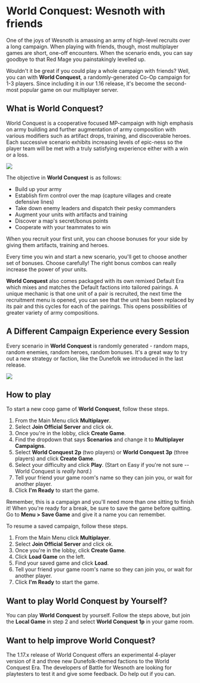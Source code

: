 # World Conquest: Wesnoth with friends

One of the joys of Wesnoth is amassing an army of high-level recruits over a long campaign. When playing with friends, though, most multiplayer games are short, one-off encounters. When the scenario ends, you can say goodbye to that Red Mage you painstakingly levelled up.

Wouldn't it be great if you could play a whole campaign with friends? Well, you can with **World Conquest**, a randomly-generated Co-Op campaign for 1-3 players. Since including it in our 1.16 release, it's become the second-most popular game on our multiplayer server.

## What is World Conquest?

World Conquest is a cooperative focused MP-campaign with high emphasis on army building and further augmentation of army composition with various modifiers such as artifact drops, training, and discoverable heroes. Each successive scenario exhibits increasing levels of epic-ness so the player team will be met with a truly satisfying experience either with a win or a loss.

![](team-bonuses.png)

The objective in **World Conquest** is as follows:
- Build up your army
- Establish firm control over the map (capture villages and create defensive lines)
- Take down enemy leaders and dispatch their pesky commanders
- Augment your units with artifacts and training
- Discover a map's secret/bonus points
- Cooperate with your teammates to win

When you recruit your first unit, you can choose bonuses for your side by giving them artifacts, training and heroes.

Every time you win and start a new scenario, you'll get to choose another set of bonuses. Choose carefully! The right bonus combos can really increase the power of your units.

**World Conquest** also comes packaged with its own remixed Default Era which mixes and matches the Default factions into tailored pairings. A unique mechanic is that one unit of a pair is recruited, the next time the recruitment menu is opened, you can see that the unit has been replaced by its pair and this cycles for each of the pairings. This opens possibilities of greater variety of army compositions.

## A Different Campaign Experience every Session

Every scenario in **World Conquest** is randomly generated - random maps, random enemies, random heroes, random bonuses. It's a great way to try out a new strategy or faction, like the Dunefolk we introduced in the last release.

![](secrets.png)

## How to play

To start a new coop game of **World Conquest**, follow these steps.

1. From the Main Menu click **Multiplayer**.
2. Select **Join Official Server** and click ok.
3. Once you're in the lobby, click **Create Game**.
4. Find the dropdown that says **Scenarios** and change it to **Multiplayer Campaigns**.
5. Select **World Conquest 2p** (two players) or **World Conquest 3p** (three players) and click **Create Game**.
6. Select your difficulty and click **Play**. (Start on Easy if you're not sure -- World Conquest is _really hard_.)
7. Tell your friend your game room's name so they can join you, or wait for another player.
8. Click **I'm Ready** to start the game.

Remember, this is a campaign and you'll need more than one sitting to finish it!
When you're ready for a break, be sure to save the game before quitting. Go to **Menu > Save Game** and give it a name you can remember.

To resume a saved campaign, follow these steps.

1. From the Main Menu click **Multiplayer**.
2. Select **Join Official Server** and click ok.
3. Once you're in the lobby, click **Create Game**.
4. Click **Load Game** on the left.
5. Find your saved game and click **Load**.
6. Tell your friend your game room's name so they can join you, or wait for another player.
7. Click **I'm Ready** to start the game.

## Want to play World Conquest by Yourself?

You can play **World Conquest** by yourself. Follow the steps above, but join the **Local Game** in step 2 and select **World Conquest 1p** in your game room.

## Want to help improve World Conquest?

The 1.17.x release of World Conquest offers an experimental 4-player version of it and three new Dunefolk-themed factions to the World Conquest Era. The developers of Battle for Wesnoth are looking for playtesters to test it and give some feedback. Do help out if you can.
